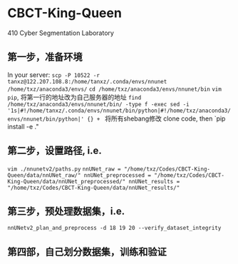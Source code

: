 # CBCT-King-Queen
410 Cyber Segmentation Laboratory


## 第一步，准备环境
In your server:
`scp -P 10522 -r tanxz@122.207.108.8:/home/tanxz/.conda/envs/nnunet /home/txz/anaconda3/envs/`
`cd /home/txz/anaconda3/envs/nnunet/bin`
`vim pip`, 将第一行的地址改为自己服务器的地址
`find /home/txz/anaconda3/envs/nnunet/bin/ -type f -exec sed -i '1s|#!/home/tanxz/.conda/envs/nnunet/bin/python|#!/home/txz/anaconda3/envs/nnunet/bin/python|' {} + ` 将所有shebang修改
clone code, then `pip install -e ."


## 第二步，设置路径, i.e.
`vim ./nnunetv2/paths.py`
`
nnUNet_raw = "/home/txz/Codes/CBCT-King-Queen/data/nnUNet_raw/"
nnUNet_preprocessed = "/home/txz/Codes/CBCT-King-Queen/data/nnUNet_preprocessed/"
nnUNet_results = "/home/txz/Codes/CBCT-King-Queen/data/nnUNet_results/"
`
## 第三步，预处理数据集，i.e.
`nnUNetv2_plan_and_preprocess -d 18 19 20 --verify_dataset_integrity`

## 第四部，自己划分数据集，训练和验证


